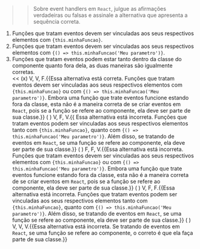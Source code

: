 >>Sobre event handlers em `React`, julgue as afirmações verdadeiras ou falsas e assinale a alternativa que apresenta a sequência correta.  
  
1. Funções que tratam eventos devem ser vinculadas aos seus respectivos elementos com `{this.minhaFuncao}`.  
2. Funções que tratam eventos devem ser vinculadas aos seus respectivos elementos com `{() => this.minhaFuncao('Meu parametro')}`.  
3. Funções que tratam eventos podem estar tanto dentro da classe do componente quanto fora dela, as duas maneiras são igualmente corretas.  
<<
(x) V, V, F.{{Essa alternativa está correta. Funções que tratam eventos devem ser vinculadas aos seus respectivos elementos com `{this.minhaFuncao}` ou com `{() => this.minhaFuncao('Meu parametro')}`. Embora uma função que trate eventos funcione estando fora da classe, esta não é a maneira correta de se criar eventos em `React`, pois se a função se refere ao componente, ela deve ser parte de sua classe.}}
( ) V, F, V.{{
Essa alternativa está incorreta. Funções que tratam eventos podem ser vinculadas aos seus respectivos elementos tanto com `{this.minhaFuncao}`, quanto com `{() => this.minhaFuncao('Meu parametro')}`. Além disso, se tratando de eventos em `React`, se uma função se refere ao componente, ela deve ser parte de sua classe.}}
( ) F, F, V.{{Essa alternativa está incorreta. Funções que tratam eventos devem ser vinculadas aos seus respectivos elementos com `{this.minhaFuncao}` ou com `{() => this.minhaFuncao('Meu parametro')}`. Embora uma função que trate eventos funcione estando fora da classe, esta não é a maneira correta de se criar eventos em `React`, pois se a função se refere ao componente, ela deve ser parte de sua classe.}}
( ) V, F, F.{{Essa alternativa está incorreta. Funções que tratam eventos podem ser vinculadas aos seus respectivos elementos tanto com `{this.minhaFuncao}`, quanto com `{() => this.minhaFuncao('Meu parametro')}`. Além disso, se tratando de eventos em `React`, se uma função se refere ao componente, ela deve ser parte de sua classe.}}
( ) V, V, V.{{Essa alternativa está incorreta. Se tratando de eventos em `React`, se uma função se refere ao componente, o correto é que ela faça parte de sua classe.}}